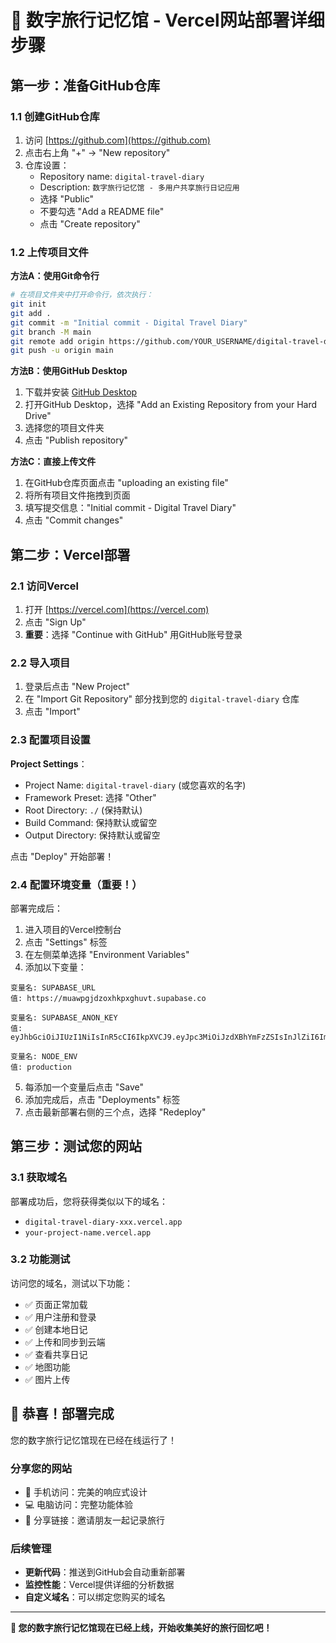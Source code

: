 # 🚀 数字旅行记忆馆 - Vercel网站部署详细步骤

## 第一步：准备GitHub仓库

### 1.1 创建GitHub仓库
1. 访问 [https://github.com](https://github.com)
2. 点击右上角 "+" → "New repository"
3. 仓库设置：
   - Repository name: `digital-travel-diary`
   - Description: `数字旅行记忆馆 - 多用户共享旅行日记应用`
   - 选择 "Public"
   - 不要勾选 "Add a README file"
   - 点击 "Create repository"

### 1.2 上传项目文件

**方法A：使用Git命令行**
```bash
# 在项目文件夹中打开命令行，依次执行：
git init
git add .
git commit -m "Initial commit - Digital Travel Diary"
git branch -M main
git remote add origin https://github.com/YOUR_USERNAME/digital-travel-diary.git
git push -u origin main
```

**方法B：使用GitHub Desktop**
1. 下载并安装 [GitHub Desktop](https://desktop.github.com/)
2. 打开GitHub Desktop，选择 "Add an Existing Repository from your Hard Drive"
3. 选择您的项目文件夹
4. 点击 "Publish repository"

**方法C：直接上传文件**
1. 在GitHub仓库页面点击 "uploading an existing file"
2. 将所有项目文件拖拽到页面
3. 填写提交信息："Initial commit - Digital Travel Diary"
4. 点击 "Commit changes"

## 第二步：Vercel部署

### 2.1 访问Vercel
1. 打开 [https://vercel.com](https://vercel.com)
2. 点击 "Sign Up" 
3. **重要**：选择 "Continue with GitHub" 用GitHub账号登录

### 2.2 导入项目
1. 登录后点击 "New Project"
2. 在 "Import Git Repository" 部分找到您的 `digital-travel-diary` 仓库
3. 点击 "Import"

### 2.3 配置项目设置
**Project Settings**：
- Project Name: `digital-travel-diary` (或您喜欢的名字)
- Framework Preset: 选择 "Other"
- Root Directory: `./` (保持默认)
- Build Command: 保持默认或留空
- Output Directory: 保持默认或留空

点击 "Deploy" 开始部署！

### 2.4 配置环境变量（重要！）
部署完成后：
1. 进入项目的Vercel控制台
2. 点击 "Settings" 标签
3. 在左侧菜单选择 "Environment Variables"
4. 添加以下变量：

```
变量名: SUPABASE_URL
值: https://muawpgjdzoxhkpxghuvt.supabase.co

变量名: SUPABASE_ANON_KEY  
值: eyJhbGciOiJIUzI1NiIsInR5cCI6IkpXVCJ9.eyJpc3MiOiJzdXBhYmFzZSIsInJlZiI6Im11YXdwZ2pkem94aGtweGdodXZ0Iiwicm9sZSI6ImFub24iLCJpYXQiOjE3NTQwMjMzMDIsImV4cCI6MjA2OTU5OTMwMn0.lfZkqfjNS7aE1SZMelabuayNz0niOsqTzszBBl9Pfzk

变量名: NODE_ENV
值: production
```

5. 每添加一个变量后点击 "Save"
6. 添加完成后，点击 "Deployments" 标签
7. 点击最新部署右侧的三个点，选择 "Redeploy"

## 第三步：测试您的网站

### 3.1 获取域名
部署成功后，您将获得类似以下的域名：
- `digital-travel-diary-xxx.vercel.app`
- `your-project-name.vercel.app`

### 3.2 功能测试
访问您的域名，测试以下功能：
- ✅ 页面正常加载
- ✅ 用户注册和登录
- ✅ 创建本地日记
- ✅ 上传和同步到云端
- ✅ 查看共享日记
- ✅ 地图功能
- ✅ 图片上传

## 🎉 恭喜！部署完成

您的数字旅行记忆馆现在已经在线运行了！

### 分享您的网站
- 📱 手机访问：完美的响应式设计
- 💻 电脑访问：完整功能体验
- 🔗 分享链接：邀请朋友一起记录旅行

### 后续管理
- **更新代码**：推送到GitHub会自动重新部署
- **监控性能**：Vercel提供详细的分析数据
- **自定义域名**：可以绑定您购买的域名

---

**🌟 您的数字旅行记忆馆现在已经上线，开始收集美好的旅行回忆吧！**
